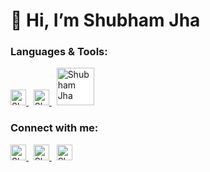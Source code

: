 <h1>👋 Hi, I’m Shubham Jha</h1>

<h3>Languages & Tools:</h3>
<div style="display: inline-block">
  <a href="https://www.python.org/" traget="_blank">
    <img src="https://upload.wikimedia.org/wikipedia/commons/c/c3/Python-logo-notext.svg" alt="Shubham Jha" width="25" style="background-color: #fff">
  </a> &nbsp;
  <a href="https://vuejs.org/" traget="_blank">
    <img src="https://upload.wikimedia.org/wikipedia/commons/9/95/Vue.js_Logo_2.svg" alt="Shubham Jha" width="25" style="background-color: #fff">
  </a>&nbsp;
  <a href="https://www.djangoproject.com/" traget="_blank">
    <img src="https://static.djangoproject.com/img/logos/django-logo-positive.png" alt="Shubham Jha" width="60" style="background-color: #fff">
  </a>
 </div>
 
<h3>Connect with me:</h3>
<div style="display: inline-block">
  <a href="https://www.linkedin.com/in/jha-shubham/" traget="_blank">
    <img src="https://www.fpsa.org/wp-content/uploads/linkedin-logo-copy.png" alt="Shubham Jha" width="25" style="background-color: #fff">
  </a> &nbsp;
  <a href="https://twitter.com/_kiraboi_" traget="_blank">
    <img src="https://www.edigitalagency.com.au/wp-content/uploads/new-instagram-logo-png-transparent.png" alt="Shubham Jha" width="25" style="background-color: #fff">
  </a> &nbsp;
  <a href="https://www.instagram.com/kira.boi/" traget="_blank">
    <img src="https://www.stickee.co.uk/wp-content/uploads/2017/02/twitter-logo-2.png" alt="Shubham Jha" width="25" style="background-color: #fff">
  </a>
 </div>


<!---
Kiraboi/Kiraboi is a ✨ special ✨ repository because its `README.md` (this file) appears on your GitHub profile.
You can click the Preview link to take a look at your changes.
--->
